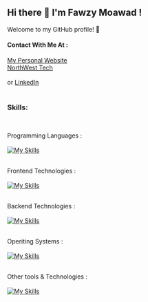 ## Hi there 👋 I'm Fawzy Moawad !   
Welcome to my GitHub profile! 🌟
#### Contact With Me At :
<a href="https://fawzymoawad.com/">My Personal Website</a><br />
<a href="#">NorthWest Tech</a><br />
<br />
or <a href="https://www.linkedin.com/in/fawzy-moawad/">LinkedIn</a><br />
<br />
### Skills:<br />
<br />

Programming Languages :<br />
<br />
[![My Skills](https://skillicons.dev/icons?i=html,css,sass,js,ts,cs,py,swift)](https://skillicons.dev)
<br />
<br />

Frontend Technologies :<br />
<br />
[![My Skills](https://skillicons.dev/icons?i=bootstrap,tailwind,react,jquery,pug)](https://skillicons.dev)
<br />
<br />

Backend Technologies :<br />
<br />
[![My Skills](https://skillicons.dev/icons?i=nodejs,mongodb,mysql)](https://skillicons.dev)
<br />
<br />

Operiting Systems :<br />
<br />
[![My Skills](https://skillicons.dev/icons?i=linux,kali,ubuntu,windows,apple)](https://skillicons.dev)
<br />
<br />

Other tools & Technologies :<br />
<br />
[![My Skills](https://skillicons.dev/icons?i=bash,powershell,vscode,visualstudio,androidstudio,git,github,githubactions,gitlab,npm,yarn,wordpress,aws,docker,dotnet,vim,stackoverflow,codepen,discord,notion,ableton)](https://skillicons.dev)
<br />
<br />
